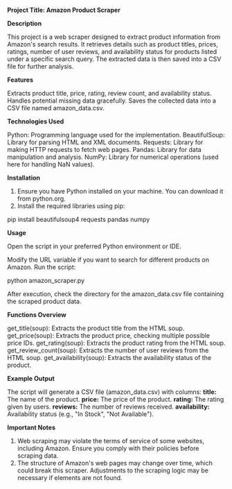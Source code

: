 **Project Title: Amazon Product Scraper**

**Description**

This project is a web scraper designed to extract product information from Amazon's search results. It retrieves details such as product titles, prices, ratings, number of user reviews, and availability status for products listed under a specific search query. The extracted data is then saved into a CSV file for further analysis.

**Features**

Extracts product title, price, rating, review count, and availability status.
Handles potential missing data gracefully.
Saves the collected data into a CSV file named amazon_data.csv.

**Technologies Used**

Python: Programming language used for the implementation.
BeautifulSoup: Library for parsing HTML and XML documents.
Requests: Library for making HTTP requests to fetch web pages.
Pandas: Library for data manipulation and analysis.
NumPy: Library for numerical operations (used here for handling NaN values).

**Installation**

1. Ensure you have Python installed on your machine. You can download it from python.org.
2. Install the required libraries using pip:

  pip install beautifulsoup4 requests pandas numpy

**Usage**

Open the script in your preferred Python environment or IDE.

Modify the URL variable if you want to search for different products on Amazon.
Run the script:

python amazon_scraper.py

After execution, check the directory for the amazon_data.csv file containing the scraped product data.

**Functions Overview**

get_title(soup): Extracts the product title from the HTML soup.
get_price(soup): Extracts the product price, checking multiple possible price IDs.
get_rating(soup): Extracts the product rating from the HTML soup.
get_review_count(soup): Extracts the number of user reviews from the HTML soup.
get_availability(soup): Extracts the availability status of the product.

**Example Output**

The script will generate a CSV file (amazon_data.csv) with columns:
**title:** The name of the product.
**price:** The price of the product.
**rating:** The rating given by users.
**reviews:** The number of reviews received.
**availability:** Availability status (e.g., "In Stock", "Not Available").

**Important Notes**

1. Web scraping may violate the terms of service of some websites, including Amazon. Ensure you comply with their policies before scraping data.
2. The structure of Amazon's web pages may change over time, which could break this scraper. Adjustments to the scraping logic may be necessary if elements are not found.

